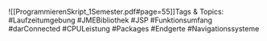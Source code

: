 
![[ProgrammierenSkript_1Semester.pdf#page=55]]Tags & Topics:
   #Laufzeitumgebung
   #JMEBibliothek
   #JSP
   #Funktionsumfang
   #darConnected
   #CPULeistung
   #Packages
   #Endgerte
   #Navigationssysteme